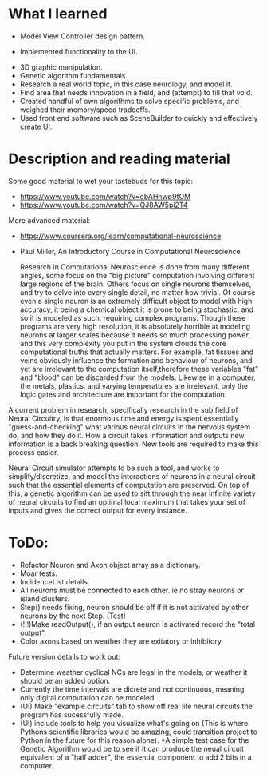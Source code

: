 # What I learned
- Model View Controller design pattern.
* Implemented functionality to the UI.
- 3D graphic manipulation.
- Genetic algorithm fundamentals.
- Research a real world topic, in this case neurology, and model it.
- Find area that needs innovation in a field, and (attempt) to fill that void.
- Created handful of own algorithms to solve specific problems, and weighed their memory/speed tradeoffs.
- Used front end software such as SceneBuilder to quickly and effectively create UI.

# Description and reading material
Some good material to wet your tastebuds for this topic:
  - https://www.youtube.com/watch?v=obAHnwp9tOM
  - https://www.youtube.com/watch?v=QJ8AW5pi2T4

More advanced material:
  - https://www.coursera.org/learn/computational-neuroscience
  - Paul Miller, An Introductory Course in Computational Neuroscience

    Research in Computational Neuroscience is done from many different angles, some focus on the "big picture" computation involving different large regions of the brain. Others focus on
single neurons themselves, and try to delve into every single detail, no matter how trivial. Of course even a single neuron is an extremely difficult object to model with high 
accuracy, it being a chemical object it is prone to being stochastic, and so it is modeled as such, requiring complex programs. Though these programs are very high resolution, 
it is absolutely horrible at modeling neurons at larger scales because it needs so much processing power, and this very complexity you put in the system clouds the 
core computational truths that actually matters. For example, fat tissues and veins obviously influence the formation and behaviour of neurons, and yet are irrelevant to the 
computation itself,therefore these variables "fat" and "blood" can be discarded from the models. Likewise in a computer, the metals, plastics, and varying temperatures are
irrelevant, only the logic gates and architecture are important for the computation.

  A current problem in research, specifically research in the sub field of Neural Circuitry, is that enormous time and energy is spent essentially "guess-and-checking" what 
various neural circuits in the nervous system do, and how they do it. How a circuit takes information and outputs new information is a back breaking question. New tools are 
required to make this process easier.

  Neural Circuit simulator attempts to be such a tool, and works to simplify/discretize, and model the interactions of neurons in a neural circuit such that the essential elements of computation 
are preserved.  On top of this, a genetic algorithm can be used to sift through the near infinite variety of neural circuits to find an optimal local maximum 
that takes your set of inputs and gives the correct output for every instance.

# ToDo:
  - Refactor Neuron and Axon object array as a dictionary.
  - Moar tests.
  - IncidenceList details
  - All neurons must be connected to each other. ie no stray neurons or island clusters.
  - Step() needs fixing, neuron should be off if it is not activated by other neurons by the next Step. (Test)
  - (!!!)Make readOutput(), if an output neuron is activated record the "total output".
  - Color axons based on weather they are exitatory or inhibitory.

Future version details to work out:
  - Determine weather cyclical NCs are legal in the models, or weather it should be an added option.
  - Currently the time intervals are dicrete and not continuous, meaning only digital computation can be modeled.
  - (UI) Make "example circuits" tab to show off real life neural circuits the program has sucessfully made.
  - (UI) include tools to help you visualize what's going on (This is where Pythons scientific libraries would be amazing, could transition project to Python in the future for this reason alone).
  *A simple test case for the Genetic Algorithm would be to see if it can produce the neual circuit equivalent of a "half adder", 
the essential component to add 2 bits in a computer.

